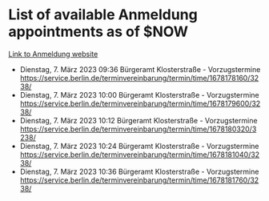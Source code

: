 # List of available Anmeldung appointments as of $NOW
[Link to Anmeldung website](https://service.berlin.de/terminvereinbarung/termin/tag.php?termin=1&anliegen[]=120686&dienstleisterlist=122210,122217,327316,122219,327312,122227,327314,122231,327346,122243,327348,122254,122252,329742,122260,329745,122262,329748,122271,327278,122273,327274,122277,327276,330436,122280,327294,122282,327290,122284,327292,122291,327270,122285,327266,122286,327264,122296,327268,150230,329760,122297,327286,122294,327284,122312,329763,122314,329775,122304,327330,122311,327334,122309,327332,317869,122281,327352,122279,329772,122283,122276,327324,122274,327326,122267,329766,122246,327318,122251,327320,122257,327322,122208,327298,122226,327300&herkunft=http%3A%2F%2Fservice.berlin.de%2Fdienstleistung%2F120686%2F)
- Dienstag, 7. März 2023 09:36 Bürgeramt Klosterstraße - Vorzugstermine https://service.berlin.de/terminvereinbarung/termin/time/1678178160/3238/
- Dienstag, 7. März 2023 10:00 Bürgeramt Klosterstraße - Vorzugstermine https://service.berlin.de/terminvereinbarung/termin/time/1678179600/3238/
- Dienstag, 7. März 2023 10:12 Bürgeramt Klosterstraße - Vorzugstermine https://service.berlin.de/terminvereinbarung/termin/time/1678180320/3238/
- Dienstag, 7. März 2023 10:24 Bürgeramt Klosterstraße - Vorzugstermine https://service.berlin.de/terminvereinbarung/termin/time/1678181040/3238/
- Dienstag, 7. März 2023 10:36 Bürgeramt Klosterstraße - Vorzugstermine https://service.berlin.de/terminvereinbarung/termin/time/1678181760/3238/
